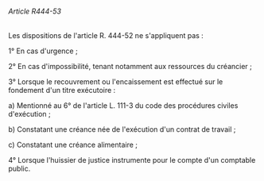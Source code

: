 ###### Article R444-53

Les dispositions de l'article R. 444-52 ne s'appliquent pas :

1° En cas d'urgence ;

2° En cas d'impossibilité, tenant notamment aux ressources du créancier ;

3° Lorsque le recouvrement ou l'encaissement est effectué sur le fondement d'un titre exécutoire :

a) Mentionné au 6° de l'article L. 111-3 du code des procédures civiles d'exécution ;

b) Constatant une créance née de l'exécution d'un contrat de travail ;

c) Constatant une créance alimentaire ;

4° Lorsque l'huissier de justice instrumente pour le compte d'un comptable public.

